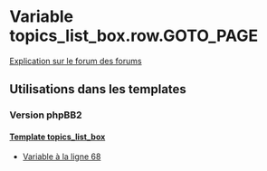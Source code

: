# Variable topics_list_box.row.GOTO_PAGE
[Explication sur le forum des forums](http://forum.forumactif.com/t294113-listing-des-variables#topics_list_box.row.GOTO_PAGE)
## Utilisations dans les templates
### Version phpBB2
#### [Template topics_list_box](subsilver/topics_list_box.md)
* [Variable à la ligne 68](../subsilver/topics_list_box.tpl#L68)